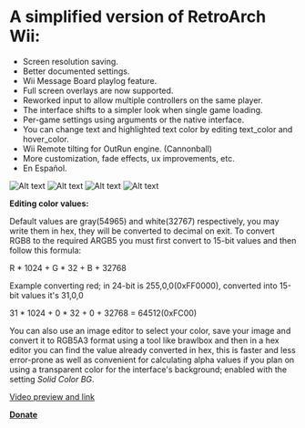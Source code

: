 # A simplified version of RetroArch Wii:
- Screen resolution saving.
- Better documented settings.
- Wii Message Board playlog feature.
- Full screen overlays are now supported.
- Reworked input to allow multiple controllers on the same player.
- The interface shifts to a simpler look when single game loading.
- Per-game settings using arguments or the native interface.
- You can change text and highlighted text color by editing text_color and hover_color. 
- Wii Remote tilting for OutRun engine. (Cannonball)
- More customization, fade effects, ux improvements, etc.
- En Español.


![Alt text](https://user-images.githubusercontent.com/6880539/55585031-b548ce80-56f3-11e9-89f2-236e88c60ae3.png?raw=true "TRON") ![Alt text](https://user-images.githubusercontent.com/6880539/55585036-b974ec00-56f3-11e9-964b-9b75ffa4d176.png?raw=true "El Dorado")
![Alt text](https://user-images.githubusercontent.com/6880539/55585018-b0841a80-56f3-11e9-856c-6d150ad10297.png?raw=true "Default colors") ![Alt text](https://user-images.githubusercontent.com/6880539/55585607-12914f80-56f5-11e9-83e0-0e309a51561a.png?raw=true "Original")


**Editing color values:**

Default values are gray(54965) and white(32767) respectively, you may write them in hex, they will be converted to decimal on exit.
To convert RGB8 to the required ARGB5 you must first convert to 15-bit values and then follow this formula:

R * 1024 + G * 32 + B + 32768

Example converting red; in 24-bit is 255,0,0(0xFF0000), converted into 15-bit values it's 31,0,0

31 * 1024 + 0 * 32 + 0 + 32768 = 64512(0xFC00)

You can also use an image editor to select your color, save your image and convert it to RGB5A3 format using a tool like brawlbox
and then in a hex editor you can find the value already converted in hex, this is faster and less error-prone as well as convenient
for calculating alpha values if you plan on using a transparent color for the interface's background; enabled with the setting
*Solid Color BG*.

[Video preview and link](https://www.youtube.com/watch?v=az5fjJHof68)

[**Donate**](https://www.paypal.me/die5a)
